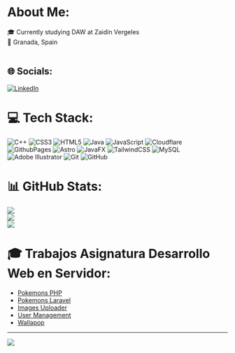 # About Me:
🎓 Currently studying DAW at Zaidín Vergeles<br>📍 Granada, Spain<br><br>


## 🌐 Socials:
[![LinkedIn](https://img.shields.io/badge/LinkedIn-%230077B5.svg?logo=linkedin&logoColor=white)](https://linkedin.com/in/davidrivasrodriguez)

# 💻 Tech Stack:
![C++](https://img.shields.io/badge/c++-%2300599C.svg?style=for-the-badge&logo=c%2B%2B&logoColor=white) ![CSS3](https://img.shields.io/badge/css3-%231572B6.svg?style=for-the-badge&logo=css3&logoColor=white) ![HTML5](https://img.shields.io/badge/html5-%23E34F26.svg?style=for-the-badge&logo=html5&logoColor=white) ![Java](https://img.shields.io/badge/java-%23ED8B00.svg?style=for-the-badge&logo=openjdk&logoColor=white) ![JavaScript](https://img.shields.io/badge/javascript-%23323330.svg?style=for-the-badge&logo=javascript&logoColor=%23F7DF1E) ![Cloudflare](https://img.shields.io/badge/Cloudflare-F38020?style=for-the-badge&logo=Cloudflare&logoColor=white) ![GithubPages](https://img.shields.io/badge/github%20pages-121013?style=for-the-badge&logo=github&logoColor=white) ![Astro](https://img.shields.io/badge/astro-%232C2052.svg?style=for-the-badge&logo=astro&logoColor=white) ![JavaFX](https://img.shields.io/badge/javafx-%23FF0000.svg?style=for-the-badge&logo=javafx&logoColor=white) ![TailwindCSS](https://img.shields.io/badge/tailwindcss-%2338B2AC.svg?style=for-the-badge&logo=tailwind-css&logoColor=white) ![MySQL](https://img.shields.io/badge/mysql-4479A1.svg?style=for-the-badge&logo=mysql&logoColor=white) ![Adobe Illustrator](https://img.shields.io/badge/adobe%20illustrator-%23FF9A00.svg?style=for-the-badge&logo=adobe%20illustrator&logoColor=white) ![Git](https://img.shields.io/badge/git-%23F05033.svg?style=for-the-badge&logo=git&logoColor=white) ![GitHub](https://img.shields.io/badge/github-%23121011.svg?style=for-the-badge&logo=github&logoColor=white)
# 📊 GitHub Stats:
![](https://github-readme-stats.vercel.app/api?username=davidrivasrodriguez&theme=onedark&hide_border=false&include_all_commits=true&count_private=false)<br/>
![](https://github-readme-streak-stats.herokuapp.com/?user=davidrivasrodriguez&theme=onedark&hide_border=false)<br/>
![](https://github-readme-stats.vercel.app/api/top-langs/?username=davidrivasrodriguez&theme=onedark&hide_border=false&include_all_commits=true&count_private=false&layout=compact)

# 🎓 Trabajos Asignatura Desarrollo Web en Servidor:
- [Pokemons PHP](https://github.com/davidrivasrodriguez/pokemons-php)
- [Pokemons Laravel](https://github.com/davidrivasrodriguez/pokemonsLaravel)
- [Images Uploader](https://github.com/davidrivasrodriguez/dataBase-Data-Laravel)
- [User Management](https://github.com/davidrivasrodriguez/firstUserApp)
- [Wallapop](https://github.com/davidrivasrodriguez/wallapop)
---
[![](https://visitcount.itsvg.in/api?id=davidrivasrodriguez&icon=0&color=0)](https://visitcount.itsvg.in)
